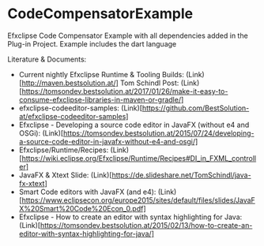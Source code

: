 # CodeCompensatorExample
Efxclipse Code Compensator Example with all dependencies added in the Plug-in Project. Example includes the dart language

Literature & Documents:
* Current nightly Efxclipse Runtime & Tooling Builds: (Link)[http://maven.bestsolution.at/]
  Tom Schindl Post: (Link)[https://tomsondev.bestsolution.at/2017/01/26/make-it-easy-to-consume-efxclipse-libraries-in-maven-or-gradle/]
* efxclipse-codeeditor-samples: (Link)[https://github.com/BestSolution-at/efxclipse-codeeditor-samples]
* Efxclipse - Developing a source code editor in JavaFX (without e4 and OSGi): (Link)[https://tomsondev.bestsolution.at/2015/07/24/developing-a-source-code-editor-in-javafx-without-e4-and-osgi/]
* Efxclipse/Runtime/Recipes: (Link)[https://wiki.eclipse.org/Efxclipse/Runtime/Recipes#DI_in_FXML_controller]
* JavaFX & Xtext Slide: (Link)[https://de.slideshare.net/TomSchindl/java-fx-xtext]
* Smart Code editors with JavaFX (and e4): (Link)[https://www.eclipsecon.org/europe2015/sites/default/files/slides/JavaFX%20Smart%20Code%20Econ_0.pdf]
* Efxclipse - How to create an editor with syntax highlighting for Java: (Link)[https://tomsondev.bestsolution.at/2015/02/13/how-to-create-an-editor-with-syntax-highlighting-for-java/]
